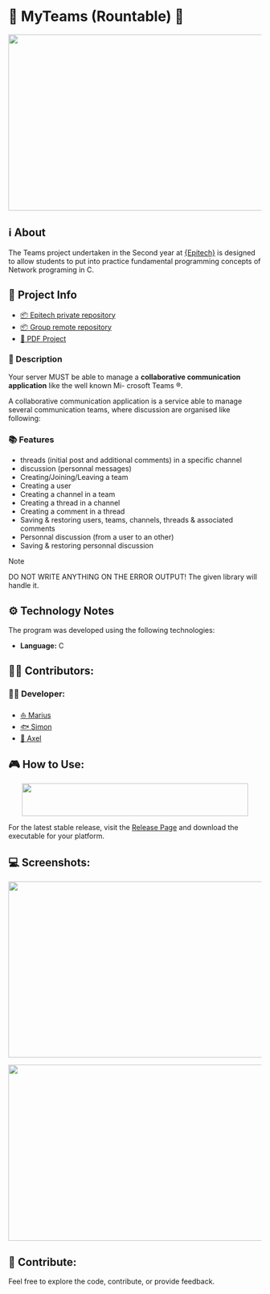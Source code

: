 # 📨 MyTeams (Rountable) 📨

<p align="center">
<img width="800" height="350" src="https://github.com/epitech-mirroring/MyTeams/assets/46846093/2f422f96-1230-4096-bc18-cb7fad31e5a6">
</p>

## **ℹ️ About**
The Teams project undertaken in the Second year at [{Epitech}](https://www.epitech.eu/) is designed to allow students to put into practice fundamental programming concepts of Network programing in C.

## **📑 Project Info**
- [📦 Epitech private repository]()
- [📦 Group remote repository](https://github.com/epitech-mirroring/MyTeams)
- [📄 PDF Project]()

### **📃 Description**

Your server MUST be able to manage a **collaborative communication application** like the well known Mi-
crosoft Teams ®.

A collaborative communication application is a service able to manage several communication teams, where
discussion are organised like following:

### **📚 Features**

- threads (initial post and additional comments) in a specific channel
- discussion (personnal messages)
- Creating/Joining/Leaving a team
- Creating a user
- Creating a channel in a team
- Creating a thread in a channel
- Creating a comment in a thread
- Saving & restoring users, teams, channels, threads & associated comments
- Personnal discussion (from a user to an other)
- Saving & restoring personnal discussion


> [!NOTE]
> DO NOT WRITE ANYTHING ON THE ERROR OUTPUT!
> The given library will handle it.


## **⚙️ Technology Notes**

The program was developed using the following technologies:
- **Language:** C

## **🙍‍♂️ Contributors:**
### **👨‍💻 Developer:**
- [⛵ Marius](https://github.com/Marius-P1)
- [🐟 Simon](https://github.com/6im0n)
- [🦁 Axel](https://github.com/RenardFute)


## **🎮 How to Use:**

<p align="center">
<img width="450" height="65" src="https://github.com/epitech-mirroring/MyTeams/assets/46846093/6cce35e5-b12f-4ed2-b6f2-56e185374770">
</p>

For the latest stable release, visit the [Release Page](https://github.com/epitech-mirroring/MyTeams/tag/Release) and download the executable for your platform.

## **💻 Screenshots:**

<p align="center">
<img width="672" height="350" src="https://github.com/epitech-mirroring/MyTeams/assets/46846093/7c5614d6-c46b-47bb-9508-5aa5cee50346">
</p>

<p align="center">
<img width="672" height="350" src="https://github.com/epitech-mirroring/MyTeams/assets/46846093/cb21c21f-a124-4a16-9f70-29d5ac1718a1">
</p>

## **👐 Contribute:**

Feel free to explore the code, contribute, or provide feedback.